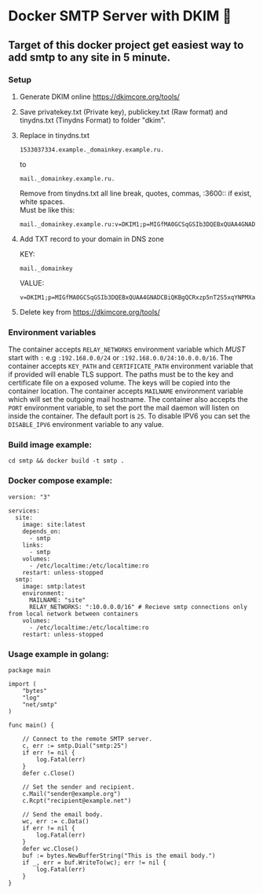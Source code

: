 # Docker SMTP Server with DKIM 📧

## Target of this docker project get easiest way to add smtp to any site in 5 minute.

### Setup
1. Generate DKIM online https://dkimcore.org/tools/
2. Save privatekey.txt (Private key), publickey.txt (Raw format) and tinydns.txt (Tinydns Format)
to folder "dkim".
3. Replace in tinydns.txt  
    ```
    1533037334.example._domainkey.example.ru.
    ```  
    to  
    ```
    mail._domainkey.example.ru.
    ```  
    Remove from tinydns.txt all line break, quotes, commas, :3600:: if exist, white spaces.   
    Must be like this:  
    ```
    mail._domainkey.example.ru:v=DKIM1;p=MIGfMA0GCSqGSIb3DQEBxQUAA4GNADCBiQKBgQCRxzp5nT2S5xqYNPMXaHzx9FZdO+QKiZse6tOTcDeZbRzR9I/oEzMgbuDoWwQ2SsCfvlx7lzxKjDaKkbl3rxnSF1wpSre7AMqM9nZq7b5kX+YzWXzuTiwCMBl6bbnAi/x+qePV9lURJVu5YcblYYOAqWZ/3F/8DDRFGeBjDwcwIDAQAB
    ```
      
4. Add TXT record to your domain in DNS zone    
    
    KEY:   
    ```
    mail._domainkey
    ```   
    
    VALUE:   
    ```
    v=DKIM1;p=MIGfMA0GCSqGSIb3DQEBxQUAA4GNADCBiQKBgQCRxzp5nT2S5xqYNPMXaHzx9FZdO+QKiZse6tOTcDeZbRzR9I/oEzMgbuDoWwQ2SsCfvlx7lzxKjDaKkbl3rxnSF1wpSre7AMqM9nZq7b5kX+YzWXzuTiwCMBl6bbnAi/x+qePV9lURJVu5YcblYYOAqWZ/3F/8DDRFGeBjDwcwIDAQAB
    ```   
    
5. Delete key from https://dkimcore.org/tools/   

### Environment variables
The container accepts `RELAY_NETWORKS` environment variable which *MUST* start with `:` e.g `:192.168.0.0/24` or `:192.168.0.0/24:10.0.0.0/16`.
The container accepts `KEY_PATH` and `CERTIFICATE_PATH` environment variable that if provided will enable TLS support. The paths must be to the key and certificate file on a exposed volume. The keys will be copied into the container location.
The container accepts `MAILNAME` environment variable which will set the outgoing mail hostname.
The container also accepts the `PORT` environment variable, to set the port the mail daemon will listen on inside the container. The default port is `25`.
To disable IPV6 you can set the `DISABLE_IPV6` environment variable to any value.



### Build image example:
```
cd smtp && docker build -t smtp .
```

### Docker compose example:

```
version: "3"

services:
  site:
    image: site:latest
    depends_on:
      - smtp
    links:
      - smtp
    volumes:
      - /etc/localtime:/etc/localtime:ro
    restart: unless-stopped
  smtp:
    image: smtp:latest
    environment:
      MAILNAME: "site"
      RELAY_NETWORKS: ":10.0.0.0/16" # Recieve smtp connections only from local network between containers 
    volumes:
      - /etc/localtime:/etc/localtime:ro
    restart: unless-stopped
```

### Usage example in golang:
```
package main

import (
	"bytes"
	"log"
	"net/smtp"
)

func main() {
	
	// Connect to the remote SMTP server.
	c, err := smtp.Dial("smtp:25")
	if err != nil {
		log.Fatal(err)
	}
	defer c.Close()
	
	// Set the sender and recipient.
	c.Mail("sender@example.org")
	c.Rcpt("recipient@example.net")
	
	// Send the email body.
	wc, err := c.Data()
	if err != nil {
		log.Fatal(err)
	}
	defer wc.Close()
	buf := bytes.NewBufferString("This is the email body.")
	if _, err = buf.WriteTo(wc); err != nil {
		log.Fatal(err)
	}
}
```

